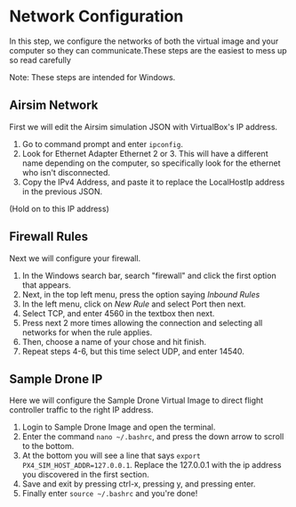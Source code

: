 # Network Configuration
In this step, we configure the networks of both the virtual image and your computer so they can communicate.These steps are the easiest to mess up so read carefully

Note: These steps are intended for Windows. 

## Airsim Network

First we will edit the Airsim simulation JSON with VirtualBox's IP address. 

1. Go to command prompt and enter `ipconfig`.
2. Look for Ethernet Adapter Ethernet 2 or 3. This will have a different name depending on the computer, so specifically look for the ethernet who isn't disconnected. 
3. Copy the IPv4 Address, and paste it to replace the LocalHostIp address in the previous JSON. 

(Hold on to this IP address)

## Firewall Rules

Next we will configure your firewall. 

1. In the Windows search bar, search "firewall" and click the first option that appears. 
2. Next, in the top left menu, press the option saying *Inbound Rules*
3. In the left menu, click on *New Rule* and select Port then next. 
4. Select TCP, and enter 4560 in the textbox then next. 
5. Press next 2 more times allowing the connection and selecting all networks for when the rule applies. 
6. Then, choose a name of your chose and hit finish.
7. Repeat steps 4-6, but this time select UDP, and enter 14540.

## Sample Drone IP

Here we will configure the Sample Drone Virtual Image to direct flight controller traffic to the right IP address.
1. Login to Sample Drone Image and open the terminal.
2. Enter the command `nano ~/.bashrc`, and press the down arrow to scroll to the bottom. 
3. At the bottom you will see a line that says `export PX4_SIM_HOST_ADDR=127.0.0.1`. Replace the 127.0.0.1 with the ip address you discovered in the first section. 
4. Save and exit by pressing ctrl-x, pressing y, and pressing enter.
5. Finally enter `source ~/.bashrc` and you're done!

